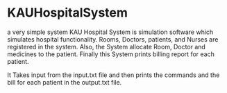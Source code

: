 # KAUHospitalSystem
a very simple system
 KAU Hospital System is simulation software which simulates hospital functionality.
 Rooms, Doctors, patients, and Nurses are registered in the system. Also, the System allocate Room,
 Doctor and medicines to the patient. Finally this System prints billing report for each patient.
    
 It Takes input from the input.txt file and then prints the commands and the bill for each patient in the output.txt file.
